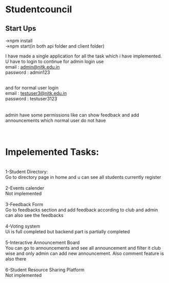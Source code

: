 # Studentcouncil
<h2>Start Ups</h2> 
->npm install  <br>
->npm start(in both api folder and client folder)

I have made a single application for all the task which i have implemented. <br>
U have to login to continue for admin login use <br>
email : admin@nitk.edu.in <br>
password : admin123 <br><br>

and for normal user login <br>
email : testuser3@nitk.edu.in <br>
password : testuser3123 <br>
<br><br>
admin have some permissions like can show feedback and add announcements which normal user do not have<br>
<br><br>
# Impelemented Tasks: 
<br>
1-Student Directory: <br>
Go to directory page in home and u can see all students currently register <br>
<br>
2-Events calender <br>
Not implemented <br>
<br>
3-Feedback Form <br>
Go to feedbacks section and add feedback according to club and admin can also see the feedbacks <br>
<br>
4-Voting system <br>
Ui is full completed but backend part is partially completed <br>
<br>
5-Interactive Announcement Board <br>
You can go to announcements and see all announcement and filter it club wise and only admin can add new announcement. Also comment feature is also there <br>
<br>
6-Student Resource Sharing Platform <br>
Not implemented <br>

